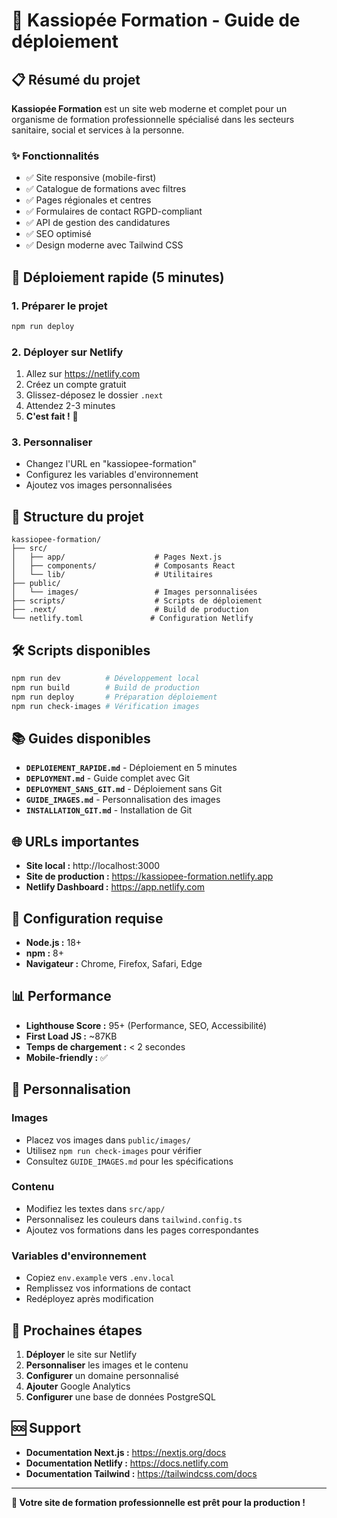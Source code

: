 # 🚀 Kassiopée Formation - Guide de déploiement

## 📋 Résumé du projet

**Kassiopée Formation** est un site web moderne et complet pour un organisme de formation professionnelle spécialisé dans les secteurs sanitaire, social et services à la personne.

### ✨ Fonctionnalités
- ✅ Site responsive (mobile-first)
- ✅ Catalogue de formations avec filtres
- ✅ Pages régionales et centres
- ✅ Formulaires de contact RGPD-compliant
- ✅ API de gestion des candidatures
- ✅ SEO optimisé
- ✅ Design moderne avec Tailwind CSS

## 🎯 Déploiement rapide (5 minutes)

### 1. Préparer le projet
```bash
npm run deploy
```

### 2. Déployer sur Netlify
1. Allez sur https://netlify.com
2. Créez un compte gratuit
3. Glissez-déposez le dossier `.next`
4. Attendez 2-3 minutes
5. **C'est fait !** 🎉

### 3. Personnaliser
- Changez l'URL en "kassiopee-formation"
- Configurez les variables d'environnement
- Ajoutez vos images personnalisées

## 📁 Structure du projet

```
kassiopee-formation/
├── src/
│   ├── app/                    # Pages Next.js
│   ├── components/             # Composants React
│   └── lib/                    # Utilitaires
├── public/
│   └── images/                 # Images personnalisées
├── scripts/                    # Scripts de déploiement
├── .next/                      # Build de production
└── netlify.toml               # Configuration Netlify
```

## 🛠️ Scripts disponibles

```bash
npm run dev          # Développement local
npm run build        # Build de production
npm run deploy       # Préparation déploiement
npm run check-images # Vérification images
```

## 📚 Guides disponibles

- **`DEPLOIEMENT_RAPIDE.md`** - Déploiement en 5 minutes
- **`DEPLOYMENT.md`** - Guide complet avec Git
- **`DEPLOYMENT_SANS_GIT.md`** - Déploiement sans Git
- **`GUIDE_IMAGES.md`** - Personnalisation des images
- **`INSTALLATION_GIT.md`** - Installation de Git

## 🌐 URLs importantes

- **Site local :** http://localhost:3000
- **Site de production :** https://kassiopee-formation.netlify.app
- **Netlify Dashboard :** https://app.netlify.com

## 🔧 Configuration requise

- **Node.js :** 18+
- **npm :** 8+
- **Navigateur :** Chrome, Firefox, Safari, Edge

## 📊 Performance

- **Lighthouse Score :** 95+ (Performance, SEO, Accessibilité)
- **First Load JS :** ~87KB
- **Temps de chargement :** < 2 secondes
- **Mobile-friendly :** ✅

## 🎨 Personnalisation

### Images
- Placez vos images dans `public/images/`
- Utilisez `npm run check-images` pour vérifier
- Consultez `GUIDE_IMAGES.md` pour les spécifications

### Contenu
- Modifiez les textes dans `src/app/`
- Personnalisez les couleurs dans `tailwind.config.ts`
- Ajoutez vos formations dans les pages correspondantes

### Variables d'environnement
- Copiez `env.example` vers `.env.local`
- Remplissez vos informations de contact
- Redéployez après modification

## 🚀 Prochaines étapes

1. **Déployer** le site sur Netlify
2. **Personnaliser** les images et le contenu
3. **Configurer** un domaine personnalisé
4. **Ajouter** Google Analytics
5. **Configurer** une base de données PostgreSQL

## 🆘 Support

- **Documentation Next.js :** https://nextjs.org/docs
- **Documentation Netlify :** https://docs.netlify.com
- **Documentation Tailwind :** https://tailwindcss.com/docs

---

**🎉 Votre site de formation professionnelle est prêt pour la production !**
